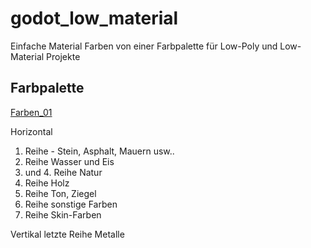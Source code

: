 # godot_low_material
Einfache Material Farben von einer Farbpalette für Low-Poly und Low-Material Projekte

## Farbpalette
[Farben_01](img/colors_01.png)

Horizontal
1. Reihe - Stein, Asphalt, Mauern usw..
2. Reihe Wasser und Eis
3. und 4. Reihe Natur
5. Reihe Holz
6. Reihe Ton, Ziegel
7. Reihe sonstige Farben
8. Reihe Skin-Farben

Vertikal
letzte Reihe Metalle
